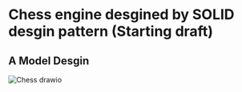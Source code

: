 # Chess engine desgined by SOLID desgin pattern  (Starting draft)

## A Model Desgin


![Chess drawio](https://github.com/user-attachments/assets/f5ee26c7-3cf0-4221-961c-10db6b36248d)
